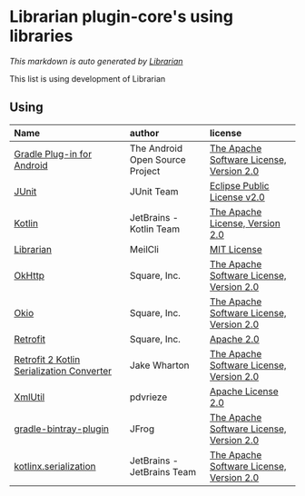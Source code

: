 # Librarian plugin-core's using libraries
*This markdown is auto generated by [Librarian](https://github.com/MeilCli/Librarian)*

This list is using development of Librarian

## Using
|Name|author|license|
|:--|:--|:--|
|[Gradle Plug-in for Android](https://developer.android.com/studio)|The Android Open Source Project|[The Apache Software License, Version 2.0](http://www.apache.org/licenses/LICENSE-2.0.txt)|
|[JUnit](https://junit.org/junit5/)|JUnit Team|[Eclipse Public License v2.0](https://www.eclipse.org/legal/epl-v20.html)|
|[Kotlin](https://kotlinlang.org/)|JetBrains - Kotlin Team|[The Apache License, Version 2.0](http://www.apache.org/licenses/LICENSE-2.0.txt)|
|[Librarian](https://github.com/MeilCli/Librarian)|MeilCli|[MIT License](https://github.com/MeilCli/Librarian/blob/master/LICENSE)|
|[OkHttp](https://square.github.io/okhttp/)|Square, Inc.|[The Apache Software License, Version 2.0](http://www.apache.org/licenses/LICENSE-2.0.txt)|
|[Okio](https://github.com/square/okio/)|Square, Inc.|[The Apache Software License, Version 2.0](http://www.apache.org/licenses/LICENSE-2.0.txt)|
|[Retrofit](https://github.com/square/retrofit/)|Square, Inc.|[Apache 2.0](https://www.apache.org/licenses/LICENSE-2.0.txt)|
|[Retrofit 2 Kotlin Serialization Converter](https://github.com/JakeWharton/retrofit2-kotlinx-serialization-converter/)|Jake Wharton|[The Apache Software License, Version 2.0](http://www.apache.org/licenses/LICENSE-2.0.txt)|
|[XmlUtil](https://github.com/pdvrieze/xmlutil)|pdvrieze|[Apache License 2.0](https://github.com/pdvrieze/xmlutil/blob/master/COPYING)|
|[gradle-bintray-plugin](https://github.com/bintray/gradle-bintray-plugin)|JFrog|[The Apache Software License, Version 2.0](http://www.apache.org/licenses/LICENSE-2.0.txt)|
|[kotlinx.serialization](https://github.com/Kotlin/kotlinx.serialization)|JetBrains - JetBrains Team|[The Apache Software License, Version 2.0](http://www.apache.org/licenses/LICENSE-2.0.txt)|
